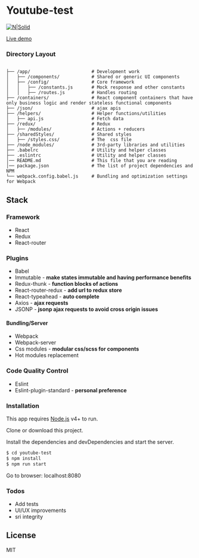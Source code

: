 # Youtube-test


[![N|Solid](https://cldup.com/dTxpPi9lDf.thumb.png)](https://nodesource.com/products/nsolid)

[Live demo](https://youtube-test-b3ec8.firebaseapp.com)

### Directory Layout

```shell

├── /app/                       # Development work
│   ├── /components/            # Shared or generic UI components
│   ├── /config/                # Core framework
│   │   ├── /constants.js       # Mock response and other constants
│   │   ├── /routes.js          # Handles routing 
├── /containers/                # React component containers that have only business logic and render stateless functional components
├── /json/                      # ajax apis
├── /helpers/                   # Helper functions/utilities
│   ├── api.js                  # Fetch data
├── /redux/                     # Redux
│   ├── /modules/               # Actions + reducers
├── /sharedStyles/              # Shared styles
│   ├── /styles.css/            # The  css file
├── /node_modules/              # 3rd-party libraries and utilities
├── .babelrc                    # Utility and helper classes
├── .eslintrc                   # Utility and helper classes
│── README.md                   # This file that you are reading
│── package.json                # The list of project dependencies and NPM 
└── webpack.config.babel.js     # Bundling and optimization settings for Webpack
```

## Stack

### Framework
- React
- Redux
- React-router

### Plugins
- Babel
- Immutable - **make states immutable and having performance benefits**
- Redux-thunk - **function blocks of actions**
- React-router-redux - **add url to redux store**
- React-typeahead - **auto complete**
- Axios - **ajax requests**
- JSONP - **jsonp ajax requests to avoid cross origin issues**

#### Bundling/Server
- Webpack
- Webpack-server
- Css modules - **modular css/scss for components**
- Hot modules replacement

### Code Quality Control
- Eslint
- Eslint-plugin-standard - **personal preference**

### Installation

This app requires [Node.js](https://nodejs.org/) v4+ to run.

Clone or download this project.

Install the dependencies and devDependencies and start the server.

```sh
$ cd youtube-test
$ npm install
$ npm run start
```

Go to browser: localhost:8080

### Todos

 - Add tests
 - UI/UX improvements
 - sri integrity

License
----

MIT